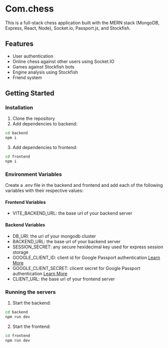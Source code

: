# Com.chess
This is a full-stack chess application built with the MERN stack (MongoDB, Express, React, Node), Socket.io, Passport.js, and Stockfish.

## Features
- User authentication
- Online chess against other users using Socket.IO
- Games against Stockfish bots
- Engine analysis using Stockfish
- Friend system

## Getting Started

### Installation
1. Clone the repository
2. Add dependencies to backend:
  ```bash
  cd backend
  npm i
  ```
3. Add dependencies to frontend:
  ```bash
  cd frontend
  npm i
  ```

### Environment Variables
Create a .env file in the backend and frontend and add each of the following variables with their respective values:
#### Frontend Variables
- VITE_BACKEND_URL: the base url of your backend server
#### Backend Variables
- DB_URI: the uri of your mongodb cluster
- BACKEND_URL: the base url of your backend server
- SESSION_SECRET: any secure hexidecimal key used for express session storage
- GOOGLE_CLIENT_ID: client id for Google Passport authentication [Learn More](https://www.passportjs.org/tutorials/google/register/)
- GOOGLE_CLIENT_SECRET: clicent secret for Google Passport authentication [Learn More](https://www.passportjs.org/tutorials/google/register/)
- CLIENT_URL: the base url of your frontend server

### Running the servers
1. Start the backend:
  ```bash
  cd backend
  npm run dev
  ```
2. Start the frontend:
  ```bash
  cd frontend
  npm run dev
  ```
